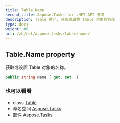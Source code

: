 ```yaml
---
title: Table.Name
second_title: Aspose.Tasks for .NET API 参考
description: Table 财产. 获取或设置 Table 对象的名称
type: docs
weight: 60
url: /zh/net/aspose.tasks/table/name/
---
```

## Table.Name property

获取或设置 Table 对象的名称。

```csharp
public string Name { get; set; }
```

### 也可以看看

* class [Table](../)
* 命名空间 [Aspose.Tasks](../../table/)
* 部件 [Aspose.Tasks](../../../)


